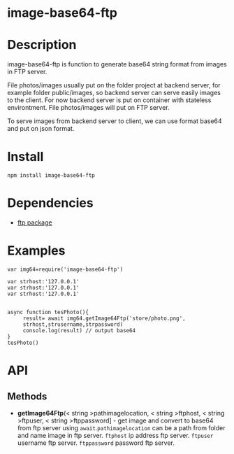 # image-base64-ftp

Description
===========
image-base64-ftp is function to generate base64 string format from images in FTP server.

File photos/images usually put on the folder project at backend server, for example  folder public/images, so backend server can serve easily images to the client. For now backend server is put on container with stateless environtment. File photos/images will put on FTP server.

To serve images from backend server to client, we can use format base64 and put on json format.

Install
=======
`npm install image-base64-ftp `


Dependencies
============

* [ftp package](https://www.npmjs.com/package/ftp)


Examples
========

    var img64=require('image-base64-ftp')

    var strhost:'127.0.0.1'
    var strhost:'127.0.0.1'
    var strhost:'127.0.0.1'
    

    async function tesPhoto(){
         result= await img64.getImage64Ftp('store/photo.png',
         strhost,strusername,strpassword)
         console.log(result) // output base64
    }
    tesPhoto()



API
===

Methods
-------

* **getImage64Ftp**(< string >pathimagelocation, < string >ftphost, < string >ftpuser, < string >ftppassword] - get image and convert to base64 from ftp server using `await`.`pathimagelocation` can be a path from folder and name image in ftp server. `ftphost` ip address ftp server. `ftpuser` username ftp server. `ftppassword` password ftp server.



   

